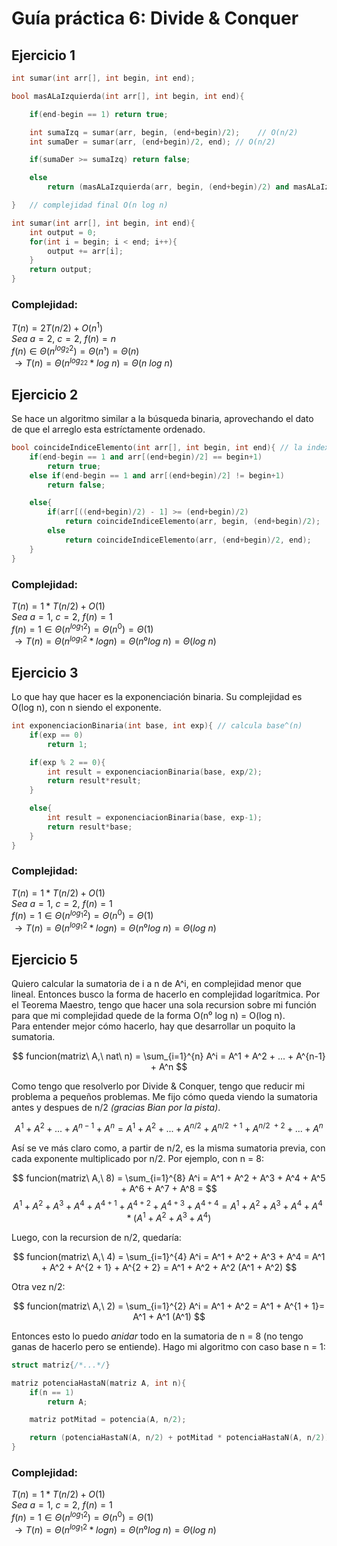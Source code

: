 # Guía práctica 6: Divide & Conquer

## Ejercicio 1

```cpp
int sumar(int arr[], int begin, int end);

bool masALaIzquierda(int arr[], int begin, int end){

    if(end-begin == 1) return true;

    int sumaIzq = sumar(arr, begin, (end+begin)/2);    // O(n/2)
    int sumaDer = sumar(arr, (end+begin)/2, end); // O(n/2)

    if(sumaDer >= sumaIzq) return false;

    else
        return (masALaIzquierda(arr, begin, (end+begin)/2) and masALaIzquierda(arr, (end+begin)/2, end)); // O(log n + log n)

}   // complejidad final O(n log n)

int sumar(int arr[], int begin, int end){
    int output = 0;
    for(int i = begin; i < end; i++){
        output += arr[i];
    }
    return output;
}
```

### Complejidad:
$T(n) = 2T(n/2) + O(n^1)$  
$Sea\ a = 2,\ c = 2,\ f(n) = n$  
$f(n) \in Θ(n^{log_2 2}) = Θ(n¹) = Θ(n)$   
$\rightarrow T(n) = Θ(n^{log_22} * log\ n) = Θ(n\ log\ n)$


## Ejercicio 2

Se hace un algoritmo similar a la búsqueda binaria, aprovechando el dato de que el arreglo esta estríctamente ordenado.

```cpp
bool coincideIndiceElemento(int arr[], int begin, int end){ // la indexación comienza en 1
    if(end-begin == 1 and arr[(end+begin)/2] == begin+1)
        return true;
    else if(end-begin == 1 and arr[(end+begin)/2] != begin+1)
        return false;

    else{
        if(arr[((end+begin)/2) - 1] >= (end+begin)/2)
            return coincideIndiceElemento(arr, begin, (end+begin)/2);
        else
            return coincideIndiceElemento(arr, (end+begin)/2, end);
    }
}
```

### Complejidad:
$T(n) = 1*T(n/2) + O(1)$  
$Sea\ a = 1,\ c = 2,\ f(n) = 1$  
$f(n) = 1 \in Θ(n^{log_1 2}) = Θ(n^0) = Θ(1)$   
$\rightarrow T(n) = Θ(n^{log_1 2} * log n) = Θ(n⁰ log\ n) = Θ(log\ n)$

## Ejercicio 3

Lo que hay que hacer es la exponenciación binaria. Su complejidad es O(log n), con n siendo el exponente.

```cpp
int exponenciacionBinaria(int base, int exp){ // calcula base^(n)
    if(exp == 0)
        return 1;

    if(exp % 2 == 0){
        int result = exponenciacionBinaria(base, exp/2);
        return result*result;
    }

    else{
        int result = exponenciacionBinaria(base, exp-1);
        return result*base;
    }
}
```
### Complejidad:
$T(n) = 1*T(n/2) + O(1)$  
$Sea\ a = 1,\ c = 2,\ f(n) = 1$  
$f(n) = 1 \in Θ(n^{log_1 2}) = Θ(n^0) = Θ(1)$   
$\rightarrow T(n) = Θ(n^{log_1 2} * log n) = Θ(n⁰ log\ n) = Θ(log\ n)$


## Ejercicio 5

Quiero calcular la sumatoria de i a n de A^i, en complejidad menor que lineal. Entonces busco la forma de hacerlo en complejidad logarítmica. Por el Teorema Maestro, tengo que hacer una sola recursion sobre mi función para que mi complejidad quede de la forma O(n⁰ log n) = O(log n).  
Para entender mejor cómo hacerlo, hay que desarrollar un poquito la sumatoria.  

$$
funcion(matriz\ A,\ nat\ n) =
\sum_{i=1}^{n} A^i = A^1 + A^2 + ... + A^{n-1} + A^n
$$

Como tengo que resolverlo por Divide & Conquer, tengo que reducir mi problema a pequeños problemas. Me fijo cómo queda viendo la sumatoria antes y despues de n/2 _(gracias Bian por la pista)_.  

$$
A^1 + A^2 + ... + A^{n-1} + A^n = A^1 + A^2 + ... + A^{n/2} + A^{n/2\ + 1} + A^{n/2\ + 2} + ... + A^{n} 
$$ 

Así se ve más claro como, a partir de n/2, es la misma sumatoria previa, con cada exponente multiplicado por n/2. Por ejemplo, con n = 8:

$$
funcion(matriz\ A,\ 8) =
\sum_{i=1}^{8} A^i = A^1 + A^2 + A^3 + A^4 + A^5 + A^6 + A^7 + A^8 =
$$
$$
A^1 + A^2 + A^3 + A^4 + A^{4 + 1} + A^{4+ 2} + A^{4 + 3} + A^{4 + 4} = A^1 + A^2 + A^3 + A^4 + A^4*(A^1 + A^2 + A^3 + A^4)
$$

Luego, con la recursion de n/2, quedaría: 

$$
funcion(matriz\ A,\ 4) =
\sum_{i=1}^{4} A^i = A^1 + A^2 + A^3 + A^4 = A^1 + A^2 + A^{2 + 1} + A^{2 + 2} = A^1 + A^2 + A^2 (A^1 + A^2)
$$

Otra vez n/2:

$$
funcion(matriz\ A,\ 2) =
\sum_{i=1}^{2} A^i = A^1 + A^2 = A^1 + A^{1 + 1}= A^1 + A^1 (A^1)
$$

Entonces esto lo puedo _anidar_ todo en la sumatoria de n = 8 (no tengo ganas de hacerlo pero se entiende). Hago mi algoritmo con caso base n = 1:

```cpp
struct matriz{/*...*/}

matriz potenciaHastaN(matriz A, int n){
    if(n == 1)
        return A;

    matriz potMitad = potencia(A, n/2);

    return (potenciaHastaN(A, n/2) + potMitad * potenciaHastaN(A, n/2))
}
```

### Complejidad:
$T(n) = 1*T(n/2) + O(1)$  
$Sea\ a = 1,\ c = 2,\ f(n) = 1$  
$f(n) = 1 \in Θ(n^{log_1 2}) = Θ(n^0) = Θ(1)$   
$\rightarrow T(n) = Θ(n^{log_1 2} * log n) = Θ(n⁰ log\ n) = Θ(log\ n)$

